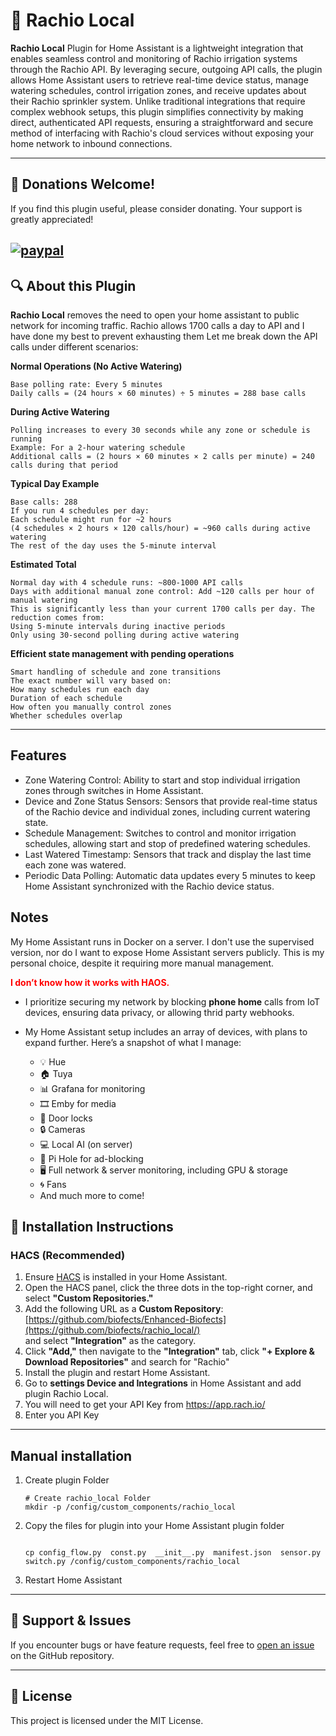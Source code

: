 # 🚀 Rachio Local
**Rachio Local** Plugin for Home Assistant is a lightweight integration that enables seamless control and monitoring of Rachio irrigation systems through the Rachio API. By leveraging secure, outgoing API calls, the plugin allows Home Assistant users to retrieve real-time device status, manage watering schedules, control irrigation zones, and receive updates about their Rachio sprinkler system. Unlike traditional integrations that require complex webhook setups, this plugin simplifies connectivity by making direct, authenticated API requests, ensuring a straightforward and secure method of interfacing with Rachio's cloud services without exposing your home network to inbound connections.

---
## 💸 Donations Welcome!
If you find this plugin useful, please consider donating. Your support is greatly appreciated!

[![paypal](https://www.paypalobjects.com/en_US/i/btn/btn_donateCC_LG.gif)](https://www.paypal.com/cgi-bin/webscr?cmd=_s-xclick&hosted_button_id=TWRQVYJWC77E6)
---

## 🔍 About this Plugin
 **Rachio Local** removes the need to open your home assistant to public network for incoming traffic. Rachio allows 1700 calls a day to API and I have done my best to prevent exhausting them
 Let me break down the API calls under different scenarios:

**Normal Operations (No Active Watering)**
```
Base polling rate: Every 5 minutes
Daily calls = (24 hours × 60 minutes) ÷ 5 minutes = 288 base calls
```
**During Active Watering**
```
Polling increases to every 30 seconds while any zone or schedule is running
Example: For a 2-hour watering schedule
Additional calls = (2 hours × 60 minutes × 2 calls per minute) = 240 calls during that period
```
**Typical Day Example**
```
Base calls: 288
If you run 4 schedules per day:
Each schedule might run for ~2 hours
(4 schedules × 2 hours × 120 calls/hour) = ~960 calls during active watering
The rest of the day uses the 5-minute interval
```
**Estimated Total**
```
Normal day with 4 schedule runs: ~800-1000 API calls
Days with additional manual zone control: Add ~120 calls per hour of manual watering
This is significantly less than your current 1700 calls per day. The reduction comes from:
Using 5-minute intervals during inactive periods
Only using 30-second polling during active watering
```
**Efficient state management with pending operations**
```
Smart handling of schedule and zone transitions
The exact number will vary based on:
How many schedules run each day
Duration of each schedule
How often you manually control zones
Whether schedules overlap
```
---
## Features
- Zone Watering Control: Ability to start and stop individual irrigation zones through switches in Home Assistant.
- Device and Zone Status Sensors: Sensors that provide real-time status of the Rachio device and individual zones, including current watering state.
- Schedule Management: Switches to control and monitor irrigation schedules, allowing start and stop of predefined watering schedules.
- Last Watered Timestamp: Sensors that track and display the last time each zone was watered.
- Periodic Data Polling: Automatic data updates every 5 minutes to keep Home Assistant synchronized with the Rachio device status.

## Notes
My Home Assistant runs in Docker on a server. I don't use the supervised version, nor do I want to expose Home Assistant servers publicly. This is my personal choice, despite it requiring more manual management.
  
  <strong style="color:red;">I don’t know how it works with HAOS.</strong>

- I prioritize securing my network by blocking **phone home** calls from IoT devices, ensuring data privacy, or allowing thrid party webhooks.
- My Home Assistant setup includes an array of devices, with plans to expand further. Here’s a snapshot of what I manage:

    - 💡 Hue
    - 🏠 Tuya
    - 📊 Grafana for monitoring
    - 🎞 Emby for media
    - 🚪 Door locks
    - 🔒 Cameras
    - 💻 Local AI (on server)
    - 🚦 Pi Hole for ad-blocking
    - 🖥 Full network & server monitoring, including GPU & storage
    - 🌀 Fans
    - And much more to come!



## 🚀 Installation Instructions

### HACS (Recommended)

1. Ensure [HACS](https://hacs.xyz/) is installed in your Home Assistant.
2. Open the HACS panel, click the three dots in the top-right corner, and select **"Custom Repositories."**
3. Add the following URL as a **Custom Repository**:  
   [https://github.com/biofects/Enhanced-Biofects](https://github.com/biofects/rachio_local/)  
   and select **"Integration"** as the category.
4. Click **"Add,"** then navigate to the **"Integration"** tab, click **"+ Explore & Download Repositories"** and search for "Rachio"
5. Install the plugin and restart Home Assistant.
6. Go to **settings Device and Integrations** in Home Assistant and add plugin Rachio Local.
7. You will need to get your API Key from https://app.rach.io/
8. Enter you API Key
---
## Manual installation
1. Create plugin Folder 
    ```
    # Create rachio_local Folder
    mkdir -p /config/custom_components/rachio_local
    ```
2. Copy the files for plugin into your Home Assistant plugin folder
    ```
    
    cp config_flow.py  const.py  __init__.py  manifest.json  sensor.py  switch.py /config/custom_components/rachio_local
    ```

4. Restart Home Assistant


---

## 🐛 Support & Issues
If you encounter bugs or have feature requests, feel free to [open an issue](https://github.com/biofects/rachio_local/issues) on the GitHub repository.

---

## 📜 License
This project is licensed under the MIT License.
